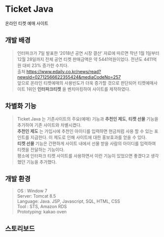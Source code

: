 Ticket Java
=============
온라인 티켓 예매 사이트

개발 배경 
-------------
>인터파크가 7일 발표한 ‘2018년 공연 시장 결산’ 자료에 따르면 작년 1월 1일부터 12월 28일까지 전체 공연 티켓 판매금액은 약 5441억원이었다. 
전년도 4411억원 대비 23% 증가한 수치다.<br>
출처 <https://www.edaily.co.kr/news/read?newsId=02712566622355424&mediaCodeNo=257><br>
 앞으로 온라인 티켓예매의 사용빈도가 더욱 증가할 것으로 판단되어 티켓예매사이트 1위인 **인터파크티켓** 을 벤치마킹하여 사이트를 제작하였다.<br>
 
 차별화 기능
-------------
>Ticket Java 는 기존사이트의 주요(예매) 기능과 **추천인 제도**, **티켓 선물** 기능을 추가하여 기존 사이트와 차별시켰다.<br>
**추천인 제도** 는 가입시에 추천인 아이디를 입력하면 현금처럼 사용 할 수 있는 포인트를 지급한다. 이 제도로 인해 사이트에 대한 홍보효과를 얻을 수 있다.<br>
**티켓 선물** 기능은 간편하게 사이트 내에서 선물 받을 사람의 아이디를 입력하여 티켓을 전달하는 기능이다.<br> 
평소에 인터파크 티켓 사이트를 사용하면서 이런 기능이 있었으면 좋겠다고 생각했던 기능을 추가했다.<br>

개발 환경
-------------
> OS : Window 7 <br>
Server: Tomcat 8.5 <br>
Language: Java. JSP, 
Javascript, SQL, HTML, CSS <br>
Tool : STS, Amazon RDS  <br>
Prototyping: kakao oven

스토리보드
-------------




